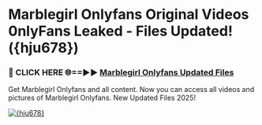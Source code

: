 # Marblegirl Onlyfans Original Videos 0nlyFans Leaked - Files Updated! ({hju678})

<h3>🔴 CLICK HERE 🌐==►► <a href="https://tinyurl.com/ms9xzufz" rel="nofollow">Marblegirl Onlyfans Updated Files</a></h3>

Get Marblegirl Onlyfans and all content. Now you can access all videos and pictures of Marblegirl Onlyfans. New Updated Files 2025!

[![{hju678}](https://i.imgur.com/PQ7UWWw.gif)](https://tinyurl.com/ms9xzufz)